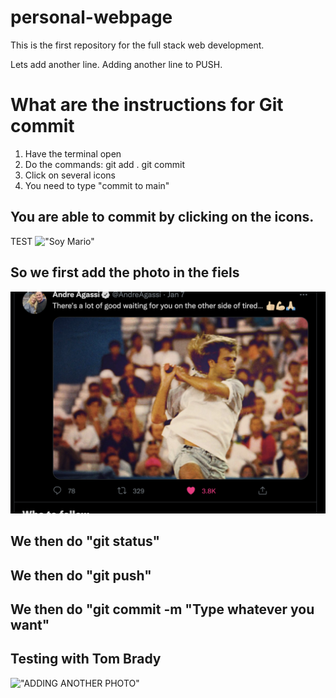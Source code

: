# personal-webpage
This is the first repository for the full stack web development. 

Lets add another line. 
Adding another line to PUSH. 

# What are the instructions for Git commit

1. Have the terminal open 
2. Do the commands:
    git add .
    git commit 
3. Click on several icons 
4. You need to type "commit to main"

## You are able to commit by clicking on the icons. 
TEST
!["Soy Mario"](PXL_20210122_214818069.MP.jpg)


## So we first add the photo in the fiels
!["ADDING ANOTHER PHOTO"](LFG.jpg)
## We then do "git status"
## We then do "git push"
## We then do "git commit -m "Type whatever you want" 



## Testing with Tom Brady
!["ADDING ANOTHER PHOTO"](TOMBRADY.jpg)

